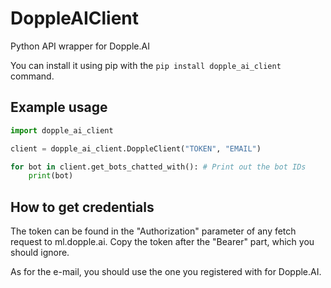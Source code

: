 # DoppleAIClient


Python API wrapper for Dopple.AI


You can install it using pip with the `pip install dopple_ai_client` command.


## Example usage



```py
import dopple_ai_client

client = dopple_ai_client.DoppleClient("TOKEN", "EMAIL")

for bot in client.get_bots_chatted_with(): # Print out the bot IDs
    print(bot)
```


## How to get credentials


The token can be found in the "Authorization" parameter of any fetch request to ml.dopple.ai. Copy the token after the "Bearer" part, which you should ignore.


As for the e-mail, you should use the one you registered with for Dopple.AI.
